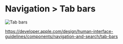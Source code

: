 # Navigation > Tab bars

![Tab bars](https://developer.apple.com/design/human-interface-guidelines/images/thumbnails/components/tab-bars-thumbnail_2x.png)

https://developer.apple.com/design/human-interface-guidelines/components/navigation-and-search/tab-bars